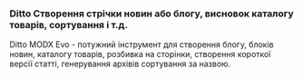 
<meta http-equiv="Content-Type" content="text/html; charset=utf-8">
<h3>Ditto Створення стрічки новин або блогу, висновок каталогу товарів, сортування і т.д.</h3>
Ditto MODX Evo - потужний інструмент для створення блогу, блоків новин, каталогу товарів, розбивка на сторінки, створення короткої версії статті, генерування архівів сортування за назвою.
